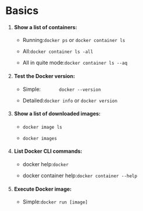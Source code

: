 # Basics

1. #### Show a list of  containers:	

   - Running:`docker ps` or `docker container ls`

   - All:`docker container ls -all`

   - All in quite mode:`docker container ls --aq`

2. #### Test the Docker version:

   - Simple:`		docker --version`

   - Detailed:`docker info` or `docker version`

3. #### Show a list of downloaded images: 

   - `docker image ls`  

   - `docker images`

4. #### List Docker CLI commands: 

   - docker help:`docker`  

   - docker container help:`docker container --help`

5. #### Execute Docker image:

   - Simple:`docker run [image]`

